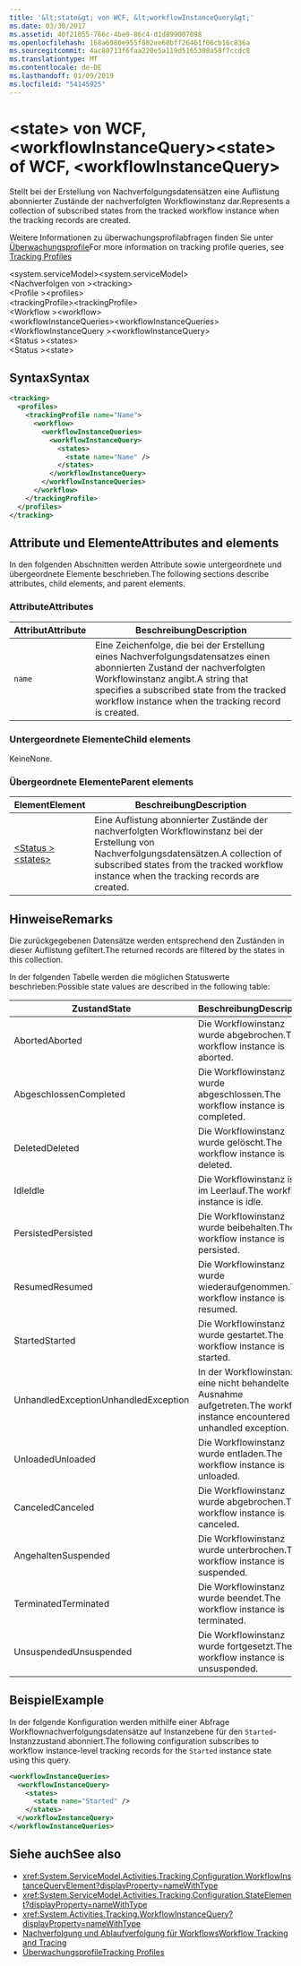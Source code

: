 ```yaml
---
title: '&lt;state&gt; von WCF, &lt;workflowInstanceQuery&gt;'
ms.date: 03/30/2017
ms.assetid: 40f21055-766c-4be9-86c4-d1d899007098
ms.openlocfilehash: 168a6980e955f602ee60bff26461f06cb16c836a
ms.sourcegitcommit: 4ac80713f6faa220e5a119d5165308a58f7ccdc8
ms.translationtype: MT
ms.contentlocale: de-DE
ms.lasthandoff: 01/09/2019
ms.locfileid: "54145925"
---
```

# <a name="ltstategt-of-wcf-ltworkflowinstancequerygt"></a><span data-ttu-id="00c76-102">&lt;state&gt; von WCF, &lt;workflowInstanceQuery&gt;</span><span class="sxs-lookup"><span data-stu-id="00c76-102">&lt;state&gt; of WCF, &lt;workflowInstanceQuery&gt;</span></span>
<span data-ttu-id="00c76-103">Stellt bei der Erstellung von Nachverfolgungsdatensätzen eine Auflistung abonnierter Zustände der nachverfolgten Workflowinstanz dar.</span><span class="sxs-lookup"><span data-stu-id="00c76-103">Represents a collection of subscribed states from the tracked workflow instance when the tracking records are created.</span></span>  
  
 <span data-ttu-id="00c76-104">Weitere Informationen zu überwachungsprofilabfragen finden Sie unter [Überwachungsprofile](../../../../../docs/framework/windows-workflow-foundation/tracking-profiles.md)</span><span class="sxs-lookup"><span data-stu-id="00c76-104">For more information on tracking profile queries, see [Tracking Profiles](../../../../../docs/framework/windows-workflow-foundation/tracking-profiles.md)</span></span>  
  
<span data-ttu-id="00c76-105">\<system.serviceModel></span><span class="sxs-lookup"><span data-stu-id="00c76-105">\<system.serviceModel></span></span>  
<span data-ttu-id="00c76-106">\<Nachverfolgen von ></span><span class="sxs-lookup"><span data-stu-id="00c76-106">\<tracking></span></span>  
<span data-ttu-id="00c76-107">\<Profile ></span><span class="sxs-lookup"><span data-stu-id="00c76-107">\<profiles></span></span>  
<span data-ttu-id="00c76-108">\<trackingProfile></span><span class="sxs-lookup"><span data-stu-id="00c76-108">\<trackingProfile></span></span>  
<span data-ttu-id="00c76-109">\<Workflow ></span><span class="sxs-lookup"><span data-stu-id="00c76-109">\<workflow></span></span>  
<span data-ttu-id="00c76-110">\<workflowInstanceQueries></span><span class="sxs-lookup"><span data-stu-id="00c76-110">\<workflowInstanceQueries></span></span>  
<span data-ttu-id="00c76-111">\<WorkflowInstanceQuery ></span><span class="sxs-lookup"><span data-stu-id="00c76-111">\<workflowInstanceQuery></span></span>  
<span data-ttu-id="00c76-112">\<Status ></span><span class="sxs-lookup"><span data-stu-id="00c76-112">\<states></span></span>  
<span data-ttu-id="00c76-113">\<Status ></span><span class="sxs-lookup"><span data-stu-id="00c76-113">\<state></span></span>  
  
## <a name="syntax"></a><span data-ttu-id="00c76-114">Syntax</span><span class="sxs-lookup"><span data-stu-id="00c76-114">Syntax</span></span>  
  
```xml  
<tracking>
  <profiles>
    <trackingProfile name="Name">
      <workflow>
        <workflowInstanceQueries>
          <workflowInstanceQuery>
            <states>
              <state name="Name" />
            </states>
          </workflowInstanceQuery>
        </workflowInstanceQueries>
      </workflow>
    </trackingProfile>
  </profiles>
</tracking>
```  
  
## <a name="attributes-and-elements"></a><span data-ttu-id="00c76-115">Attribute und Elemente</span><span class="sxs-lookup"><span data-stu-id="00c76-115">Attributes and elements</span></span>

<span data-ttu-id="00c76-116">In den folgenden Abschnitten werden Attribute sowie untergeordnete und übergeordnete Elemente beschrieben.</span><span class="sxs-lookup"><span data-stu-id="00c76-116">The following sections describe attributes, child elements, and parent elements.</span></span>
  
### <a name="attributes"></a><span data-ttu-id="00c76-117">Attribute</span><span class="sxs-lookup"><span data-stu-id="00c76-117">Attributes</span></span>

|<span data-ttu-id="00c76-118">Attribut</span><span class="sxs-lookup"><span data-stu-id="00c76-118">Attribute</span></span>|<span data-ttu-id="00c76-119">Beschreibung</span><span class="sxs-lookup"><span data-stu-id="00c76-119">Description</span></span>|  
|---------------|-----------------|  
|`name`|<span data-ttu-id="00c76-120">Eine Zeichenfolge, die bei der Erstellung eines Nachverfolgungsdatensatzes einen abonnierten Zustand der nachverfolgten Workflowinstanz angibt.</span><span class="sxs-lookup"><span data-stu-id="00c76-120">A string that specifies a subscribed state from the tracked workflow instance when the tracking record is created.</span></span>|  
  
### <a name="child-elements"></a><span data-ttu-id="00c76-121">Untergeordnete Elemente</span><span class="sxs-lookup"><span data-stu-id="00c76-121">Child elements</span></span>

<span data-ttu-id="00c76-122">Keine</span><span class="sxs-lookup"><span data-stu-id="00c76-122">None.</span></span>

### <a name="parent-elements"></a><span data-ttu-id="00c76-123">Übergeordnete Elemente</span><span class="sxs-lookup"><span data-stu-id="00c76-123">Parent elements</span></span>

|<span data-ttu-id="00c76-124">Element</span><span class="sxs-lookup"><span data-stu-id="00c76-124">Element</span></span>|<span data-ttu-id="00c76-125">Beschreibung</span><span class="sxs-lookup"><span data-stu-id="00c76-125">Description</span></span>|  
|-------------|-----------------|  
|[<span data-ttu-id="00c76-126">\<Status ></span><span class="sxs-lookup"><span data-stu-id="00c76-126">\<states></span></span>](states-of-wcf-workflowinstancequery.md)|<span data-ttu-id="00c76-127">Eine Auflistung abonnierter Zustände der nachverfolgten Workflowinstanz bei der Erstellung von Nachverfolgungsdatensätzen.</span><span class="sxs-lookup"><span data-stu-id="00c76-127">A collection of subscribed states from the tracked workflow instance when the tracking records are created.</span></span>|  
  
## <a name="remarks"></a><span data-ttu-id="00c76-128">Hinweise</span><span class="sxs-lookup"><span data-stu-id="00c76-128">Remarks</span></span>  

<span data-ttu-id="00c76-129">Die zurückgegebenen Datensätze werden entsprechend den Zuständen in dieser Auflistung gefiltert.</span><span class="sxs-lookup"><span data-stu-id="00c76-129">The returned records are filtered by the states in this collection.</span></span>  
  
<span data-ttu-id="00c76-130">In der folgenden Tabelle werden die möglichen Statuswerte beschrieben:</span><span class="sxs-lookup"><span data-stu-id="00c76-130">Possible state values are described in the following table:</span></span>
  
|<span data-ttu-id="00c76-131">Zustand</span><span class="sxs-lookup"><span data-stu-id="00c76-131">State</span></span>|<span data-ttu-id="00c76-132">Beschreibung</span><span class="sxs-lookup"><span data-stu-id="00c76-132">Description</span></span>|  
|-----------|-----------------|  
|<span data-ttu-id="00c76-133">Aborted</span><span class="sxs-lookup"><span data-stu-id="00c76-133">Aborted</span></span>|<span data-ttu-id="00c76-134">Die Workflowinstanz wurde abgebrochen.</span><span class="sxs-lookup"><span data-stu-id="00c76-134">The workflow instance is aborted.</span></span>|  
|<span data-ttu-id="00c76-135">Abgeschlossen</span><span class="sxs-lookup"><span data-stu-id="00c76-135">Completed</span></span>|<span data-ttu-id="00c76-136">Die Workflowinstanz wurde abgeschlossen.</span><span class="sxs-lookup"><span data-stu-id="00c76-136">The workflow instance is completed.</span></span>|  
|<span data-ttu-id="00c76-137">Deleted</span><span class="sxs-lookup"><span data-stu-id="00c76-137">Deleted</span></span>|<span data-ttu-id="00c76-138">Die Workflowinstanz wurde gelöscht.</span><span class="sxs-lookup"><span data-stu-id="00c76-138">The workflow instance is deleted.</span></span>|  
|<span data-ttu-id="00c76-139">Idle</span><span class="sxs-lookup"><span data-stu-id="00c76-139">Idle</span></span>|<span data-ttu-id="00c76-140">Die Workflowinstanz ist im Leerlauf.</span><span class="sxs-lookup"><span data-stu-id="00c76-140">The workflow instance is idle.</span></span>|  
|<span data-ttu-id="00c76-141">Persisted</span><span class="sxs-lookup"><span data-stu-id="00c76-141">Persisted</span></span>|<span data-ttu-id="00c76-142">Die Workflowinstanz wurde beibehalten.</span><span class="sxs-lookup"><span data-stu-id="00c76-142">The workflow instance is persisted.</span></span>|  
|<span data-ttu-id="00c76-143">Resumed</span><span class="sxs-lookup"><span data-stu-id="00c76-143">Resumed</span></span>|<span data-ttu-id="00c76-144">Die Workflowinstanz wurde wiederaufgenommen.</span><span class="sxs-lookup"><span data-stu-id="00c76-144">The workflow instance is resumed.</span></span>|  
|<span data-ttu-id="00c76-145">Started</span><span class="sxs-lookup"><span data-stu-id="00c76-145">Started</span></span>|<span data-ttu-id="00c76-146">Die Workflowinstanz wurde gestartet.</span><span class="sxs-lookup"><span data-stu-id="00c76-146">The workflow instance is started.</span></span>|  
|<span data-ttu-id="00c76-147">UnhandledException</span><span class="sxs-lookup"><span data-stu-id="00c76-147">UnhandledException</span></span>|<span data-ttu-id="00c76-148">In der Workflowinstanz ist eine nicht behandelte Ausnahme aufgetreten.</span><span class="sxs-lookup"><span data-stu-id="00c76-148">The workflow instance encountered an unhandled exception.</span></span>|  
|<span data-ttu-id="00c76-149">Unloaded</span><span class="sxs-lookup"><span data-stu-id="00c76-149">Unloaded</span></span>|<span data-ttu-id="00c76-150">Die Workflowinstanz wurde entladen.</span><span class="sxs-lookup"><span data-stu-id="00c76-150">The workflow instance is unloaded.</span></span>|  
|<span data-ttu-id="00c76-151">Canceled</span><span class="sxs-lookup"><span data-stu-id="00c76-151">Canceled</span></span>|<span data-ttu-id="00c76-152">Die Workflowinstanz wurde abgebrochen.</span><span class="sxs-lookup"><span data-stu-id="00c76-152">The workflow instance is canceled.</span></span>|  
|<span data-ttu-id="00c76-153">Angehalten</span><span class="sxs-lookup"><span data-stu-id="00c76-153">Suspended</span></span>|<span data-ttu-id="00c76-154">Die Workflowinstanz wurde unterbrochen.</span><span class="sxs-lookup"><span data-stu-id="00c76-154">The workflow instance is suspended.</span></span>|  
|<span data-ttu-id="00c76-155">Terminated</span><span class="sxs-lookup"><span data-stu-id="00c76-155">Terminated</span></span>|<span data-ttu-id="00c76-156">Die Workflowinstanz wurde beendet.</span><span class="sxs-lookup"><span data-stu-id="00c76-156">The workflow instance is terminated.</span></span>|  
|<span data-ttu-id="00c76-157">Unsuspended</span><span class="sxs-lookup"><span data-stu-id="00c76-157">Unsuspended</span></span>|<span data-ttu-id="00c76-158">Die Workflowinstanz wurde fortgesetzt.</span><span class="sxs-lookup"><span data-stu-id="00c76-158">The workflow instance is unsuspended.</span></span>|  
  
## <a name="example"></a><span data-ttu-id="00c76-159">Beispiel</span><span class="sxs-lookup"><span data-stu-id="00c76-159">Example</span></span>

<span data-ttu-id="00c76-160">In der folgende Konfiguration werden mithilfe einer Abfrage Workflownachverfolgungsdatensätze auf Instanzebene für den `Started`-Instanzzustand abonniert.</span><span class="sxs-lookup"><span data-stu-id="00c76-160">The following configuration subscribes to workflow instance-level tracking records for the `Started` instance state using this query.</span></span>  
  
```xml  
<workflowInstanceQueries>
  <workflowInstanceQuery>
    <states>
      <state name="Started" />
    </states>
  </workflowInstanceQuery>
</workflowInstanceQueries>
```  
  
## <a name="see-also"></a><span data-ttu-id="00c76-161">Siehe auch</span><span class="sxs-lookup"><span data-stu-id="00c76-161">See also</span></span>

- <xref:System.ServiceModel.Activities.Tracking.Configuration.WorkflowInstanceQueryElement?displayProperty=nameWithType>
- <xref:System.ServiceModel.Activities.Tracking.Configuration.StateElement?displayProperty=nameWithType>
- <xref:System.Activities.Tracking.WorkflowInstanceQuery?displayProperty=nameWithType>
- [<span data-ttu-id="00c76-162">Nachverfolgung und Ablaufverfolgung für Workflows</span><span class="sxs-lookup"><span data-stu-id="00c76-162">Workflow Tracking and Tracing</span></span>](../../../../../docs/framework/windows-workflow-foundation/workflow-tracking-and-tracing.md)
- [<span data-ttu-id="00c76-163">Überwachungsprofile</span><span class="sxs-lookup"><span data-stu-id="00c76-163">Tracking Profiles</span></span>](../../../../../docs/framework/windows-workflow-foundation/tracking-profiles.md)
